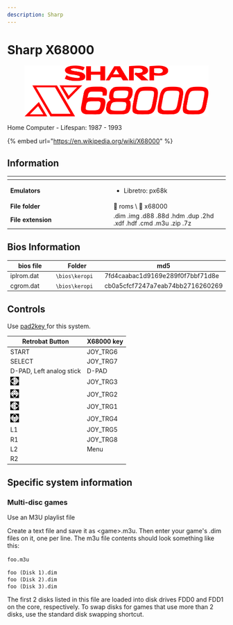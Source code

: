 ```yaml
---
description: Sharp
---
```


# Sharp X68000

<div align="left">

<figure><img src="https://raw.githubusercontent.com/fabricecaruso/es-theme-carbon/52ff37c9e265587d006945a2ba695b5a962b3a3d/art/logos/x68000.svg" alt=""><figcaption></figcaption></figure>

</div>

Home Computer - Lifespan: 1987 - 1993

{% embed url="https://en.wikipedia.org/wiki/X68000" %}

## Information

<table data-header-hidden><thead><tr><th width="224"></th><th></th></tr></thead><tbody><tr><td><strong>Emulators</strong></td><td><ul><li>Libretro: px68k</li></ul></td></tr><tr><td><strong>File folder</strong></td><td><span data-gb-custom-inline data-tag="emoji" data-code="1f4c2">📂</span> roms \ <span data-gb-custom-inline data-tag="emoji" data-code="1f4c2">📂</span> x68000</td></tr><tr><td><strong>File extension</strong></td><td>.dim .img .d88 .88d .hdm .dup .2hd .xdf .hdf .cmd .m3u .zip .7z</td></tr></tbody></table>

## Bios Information

<table><thead><tr><th width="224">bios file</th><th width="169">Folder</th><th>md5</th></tr></thead><tbody><tr><td>iplrom.dat</td><td><code>\bios\keropi</code></td><td>7fd4caabac1d9169e289f0f7bbf71d8e</td></tr><tr><td>cgrom.dat</td><td><code>\bios\keropi</code></td><td>cb0a5cfcf7247a7eab74bb2716260269</td></tr></tbody></table>

## Controls

Use [pad2key ](../../../../controllers/pad2key.md)for this system.

| Retrobat Button                                   | X68000 key |
| ------------------------------------------------- | ---------- |
| START                                             | JOY\_TRG6  |
| SELECT                                            | JOY\_TRG7  |
| D-PAD, Left analog stick                          | D-PAD      |
| ![](<../../../../.gitbook/assets/image (43).png>) | JOY\_TRG3  |
| ![](<../../../../.gitbook/assets/image (25).png>) | JOY\_TRG2  |
| ![](<../../../../.gitbook/assets/image (11).png>) | JOY\_TRG1  |
| ![](<../../../../.gitbook/assets/image (45).png>) | JOY\_TRG4  |
| L1                                                | JOY\_TRG5  |
| R1                                                | JOY\_TRG8  |
| L2                                                | Menu       |
| R2                                                |            |

## Specific system information

### Multi-disc games

Use an M3U playlist file

Create a text file and save it as \<game>.m3u. Then enter your game's .dim files on it, one per line. The m3u file contents should look something like this:

`foo.m3u`

```
foo (Disk 1).dim
foo (Disk 2).dim
foo (Disk 3).dim
```

The first 2 disks listed in this file are loaded into disk drives FDD0 and FDD1 on the core, respectively. To swap disks for games that use more than 2 disks, use the standard disk swapping shortcut.
